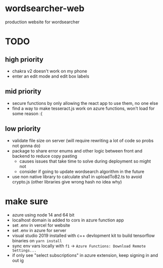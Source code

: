 # wordsearcher-web

production website for wordsearcher

# TODO

## high priority

-   chakra v2 doesn't work on my phone
-   enter an edit mode and edit box labels

## mid priority

-   secure functions by only allowing the react app to use them, no one else
-   find a way to make tesseract.js work on azure functions, won't load for some reason :(

## low priority

-   validate file size on server (will require rewriting a lot of code so probs not gonna do)
-   package to share error enums and other logic between front and backend to reduce copy pasting
    -   causes issues that take time to solve during deployment so might not
    -   consider if going to update wordsearch algorithm in the future
-   use non native library to calculate sha1 in uploadToB2.ts to avoid crypto.js (other libraries give wrong hash no idea why)

# make sure

-   azure using node 14 and 64 bit
-   localhost domain is added to cors in azure function app
-   set .env in vercel for website
-   set .env in azure for server
-   visual studio 2019 installed with c++ devlopment kit to build tensorflow binaries on `yarn install`
-   sync env vars locally with `f1` -> `Azure Functions: Download Remote Settings...`
-   if only see "select subscriptions" in azure extension, keep signing in and out ig

